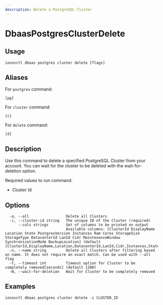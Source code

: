 ```yaml
---
description: Delete a PostgreSQL Cluster
---
```


# DbaasPostgresClusterDelete

## Usage

```text
ionosctl dbaas postgres cluster delete [flags]
```

## Aliases

For `postgres` command:

```text
[pg]
```

For `cluster` command:

```text
[c]
```

For `delete` command:

```text
[d]
```

## Description

Use this command to delete a specified PostgreSQL Cluster from your account. You can wait for the cluster to be deleted with the wait-for-deletion option.

Required values to run command:

* Cluster Id

## Options

```text
  -a, --all                 Delete all Clusters
  -i, --cluster-id string   The unique ID of the Cluster (required)
      --cols strings        Set of columns to be printed on output 
                            Available columns: [ClusterId DisplayName Location State PostgresVersion Instances Ram Cores StorageSize StorageType DatacenterId LanId Cidr MaintenanceWindow SynchronizationMode BackupLocation] (default [ClusterId,DisplayName,Location,DatacenterId,LanId,Cidr,Instances,State])
  -n, --name string         Delete all Clusters after filtering based on name. It does not require an exact match. Can be used with --all flag
  -t, --timeout int         Timeout option for Cluster to be completely removed[seconds] (default 1200)
  -W, --wait-for-deletion   Wait for Cluster to be completely removed
```

## Examples

```text
ionosctl dbaas postgres cluster delete -i CLUSTER_ID
```


